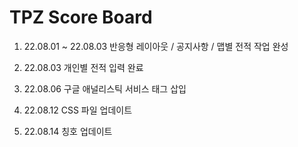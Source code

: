 # TPZ Score Board

1. 22.08.01 ~ 22.08.03 반응형 레이아웃 / 공지사항 / 맵별 전적 작업 완성

2. 22.08.03 개인별 전적 입력 완료

3. 22.08.06 구글 애널리스틱 서비스 태그 삽입

4. 22.08.12 CSS 파일 업데이트

5. 22.08.14 칭호 업데이트
